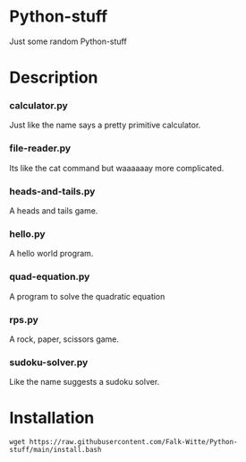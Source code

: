 # Python-stuff

Just some random Python-stuff

# Description

### calculator.py

Just like the name says a pretty primitive calculator.

### file-reader.py

Its like the cat command but waaaaaay more complicated.

### heads-and-tails.py

A heads and tails game.

### hello.py

A hello world program.

### quad-equation.py

A program to solve the quadratic equation

### rps.py

A rock, paper, scissors game.

### sudoku-solver.py

Like the name suggests a sudoku solver.

# Installation

    wget https://raw.githubusercontent.com/Falk-Witte/Python-stuff/main/install.bash